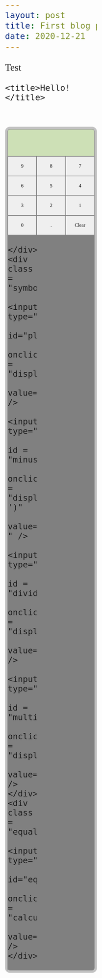 ```yaml
---
layout: post
title: First blog post
date: 2020-12-21
---
```


Test

<head>
    <meta charset="utf-8">
    <meta http-equiv="X-UA-Compatible" content="IE=edge">
    <meta name="viewport" content="width=device-width, initial-scale=1">

    <title>Hello!</title>

  <link rel="preconnect" href="https://fonts.gstatic.com">
<link href="https://fonts.googleapis.com/css2?family=Kanit&display=swap" rel="stylesheet">
  <meta charset="utf-8">
  <meta name="viewport" content="width=device-width">
  <title>MiniCalc</title>
</head>
<body>
  <div class="grid-container">
    <div class="header">
      <p id="display"></p>
    </div>
    <div class = "numbers">
      <input type="button"
             id = "9"
             onclick = "displayInput(9)"
             value="9" />
      <input type="button"
             id = "8"
             onclick = "displayInput(8)"
             value="8" />
      <input type="button" 
             id = "7"
             onclick = "displayInput(7)"
             value="7" />
      <input type="button" 
             id = "6"
             onclick = "displayInput(6)"
             value="6" />
      <input type="button" 
             id = "5"
             onclick = "displayInput(5)"
             value="5" />
      <input type="button" 
             id = "4"
             onclick = "displayInput(4)"
             value="4" />
      <input type="button"
             id = "3"
             onclick = "displayInput(3)"
             value="3" />
      <input type="button" 
             id = "2"
             onclick = "displayInput(2)"
             value="2" />
      <input type="button"
             id = "1"
             onclick = "displayInput(1)"
             value="1" />
      <input type="button" 
             id = "0"
             onclick = "displayInput(0)"
             value="0" />
      <input type="button" 
             id = "decimal"
             onclick = "displayInput('.')"
             value="." />
      <input type="button"
             id ="clear"
             onclick = "clearInput()"
             value="Clear" />

    </div>
    <div class = "symbols">
       <input type="button" 
              id="plus"
             onclick = "displayInput('+')"
             value="+" />
       <input type="button" 
              id = "minus"
              onclick = "displayInput('-')"
             value="-" />
       <input type="button" 
              id = "divide"
              onclick = "displayInput('/')"
             value="/" />
       <input type="button" 
               id = "multiply"
              onclick = "displayInput('*')"
             value="*" />
    </div>
    <div class = "equals">
      <input type="button"
             id="equals"
             onclick = "calculate()"
             value="=" />
    </div>
  </div>
</body>

<script>let inputString = [];
const symbols = ["+", "-", "/", "*"];

function displayInput(input) {
  console.log(`displayInput(${input})`);
	const lastChar = inputString[inputString.length - 1];
	//special conditions when input is "+", "-", "/" or "*"
	if (symbols.includes(input)) {
		if (inputString.length === 0) {
			console.log("enter a number");
		} else if (symbols.includes(lastChar) || lastChar === ".") {
			inputString = inputString.substring(0, inputString.length - 1) + input;
		} else inputString += input;
	}
	//special conditions when input is "."
	else if (input === ".") {
		if (inputString.length === 0 || symbols.includes(lastChar)) {
			inputString = inputString + "0.";
		} else if (lastChar === ".") {
			inputString = inputString.substring(0, inputString.length - 1) + input;
		} else inputString += input;
	}
	//conditions for all other inputs
	else {
		inputString += input;
	}
  console.log("Changing display in displayInput: ", inputString);
	document.getElementById("display").innerHTML = inputString;
}

function clearInput() {
	inputString = [];
  console.log("changing in clearInput");
	document.getElementById("display").innerHTML = inputString;
}

function calculate() {
	//generate separate arrays of numbers and symbols using regular expressions
	let numArr = inputString.split(/\+|\-|\*|\//g);
	let symbolArr = inputString.replace(/[0-9]|\./g, "").split("");
	let result = parseFloat(numArr[0]);
	console.log(numArr);
	console.log(symbolArr);
	if (symbols.includes(inputString[inputString.length - 1])) {
		return;
	} else {
		for (let n = 1; n < numArr.length; n++) {
			if (symbolArr[n - 1] === "*") {
				result *= parseFloat(numArr[n]);
			} else if (symbolArr[n - 1] === "/") {
				result /= parseFloat(numArr[n]);
			} else if (symbolArr[n - 1] === "+") {
				result += parseFloat(numArr[n]);
			} else {
				result -= parseFloat(numArr[n]);
			}
		}
	}
	result = result;
	console.log(result);
  console.log("changing in calculate");
	document.getElementById("display").innerHTML = result;
	inputString = [];
}
//adding numpad input functionality
function keyInput(event) {
  console.log("keyInput", event);
	if (event.keyCode > 95 && event.keyCode < 106) {
    console.log("displayInput 1");
		displayInput(parseInt(event.keyCode) - 96);
	} else if (event.keyCode === 106) {
    console.log("displayInput 2");
		displayInput("*");
	} else if (event.keyCode === 107) {
    console.log("displayInput 3");
		displayInput("+");
	} else if (event.keyCode === 109) {
    console.log("displayInput 4");
		displayInput("-");
	} else if (event.keyCode === 110) {
    console.log("displayInput 5");
		displayInput(".");
	} else if (event.keyCode === 111) {
    console.log("displayInput 6");
		displayInput("/");
	} else if (event.keyCode === 13) {
		calculate();
    event.preventDefault();  // Don't press the button again!!
	} else if (event.keyCode === 8) {
		clearInput();
	} else {
		return;
	}
}
window.addEventListener("keydown", keyInput);</script>
<style>
html {
	box-sizing: border-box;
}
*, *:before, *:after {
	box-sizing: inherit;
}
body {
	max-width: 25rem;
	min-width: 15rem;
	font-family: "Kanit", "sans-serif";
	font-size: 2rem;
	margin: auto;
}
p {
	overflow-wrap: break-word;
	width: 100%;
	margin: 0;
}
.grid-container {
	width: 100%;
	display: grid;
	grid-template-columns: repeat (4, 1fr);
	grid-template-rows: repeat (3, 1fr);
	border: 0.5rem solid #c2c2c2;
	border-radius: 1rem;
	background-color: gray;
	margin-top: 5rem;
}
.header {
	width: 100%;
	min-height: 5.5rem;
	overflow: hidden;
	grid-area: 1/1/1/5;
	background-color: #cde0b6;
	border: 0.1rem solid gray;
	border-bottom: 0.05rem solid gray;
	border-radius: 0.5rem 0.5rem 0 0;
	padding: 1rem;
}
.numbers {
	display: grid;
	grid-template-columns: 1fr 1fr 1fr;
	grid-area: 2/1/3/4;
	border-left: 0.05rem solid gray;
}
.symbols {
	display: grid;
	grid-area: 2/4/3/5;
}
.symbols>input[type=button] {
	background-color: #bfbfbf;
	border-right: 0.1rem solid gray;
}
.equals {
	grid-area: 5/1/5/5;
}
.equals>input[type=button] {
	width: 100%;
	background-color: #cce3e1;
	border-radius: 0 0 0.5rem 0.5rem;
	border: 0.1rem solid gray;
	border-top: 0.05rem solid gray;
}
input[type=button] {
	border: 0.05rem solid gray;
	height: 4rem;
	font-size: 1rem;
	font-family: "Kanit"
}
input[type=button]:hover {
	background-color: gray;
	color: white;
}
input[type=button]:active {
	transform: translateY(0.2rem);
}
input[type=button]:focus {
	outline: none;
	box-shadow: none;
}
</style>
